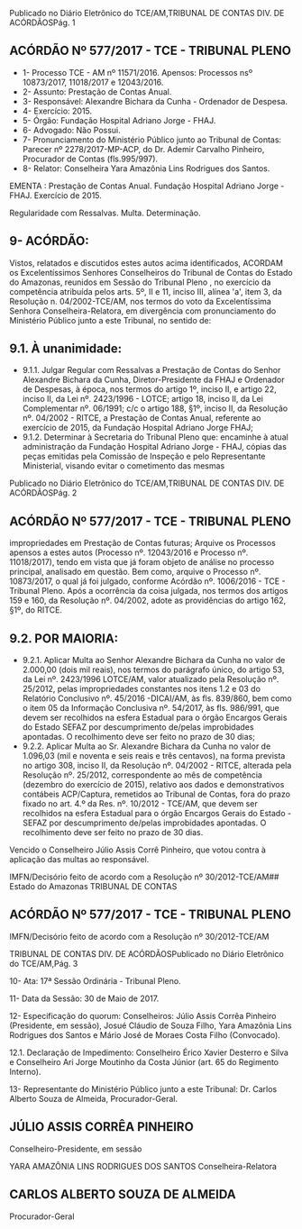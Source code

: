 Publicado  no  Diário Eletrônico do TCE/AM,TRIBUNAL DE CONTAS DIV. DE  ACÓRDÃOSPág. 1

## ACÓRDÃO Nº 577/2017 - TCE - TRIBUNAL PLENO

- 1- Processo TCE - AM nº 11571/2016. Apensos: Processos nsº  10873/2017, 11018/2017 e 12043/2016.
- 2- Assunto: Prestação de Contas Anual.
- 3- Responsável: Alexandre Bichara da Cunha - Ordenador de Despesa.
- 4- Exercício: 2015.
- 5- Órgão: Fundação Hospital Adriano Jorge - FHAJ.
- 6- Advogado: Não Possui.
- 7- Pronunciamento  do Ministério  Público  junto  ao Tribunal  de Contas: Parecer  nº 2278/2017-MP-ACP, do Dr. Ademir Carvalho Pinheiro, Procurador de Contas (fls.995/997).
- 8- Relator: Conselheira Yara Amazônia Lins Rodrigues dos Santos.

EMENTA :  Prestação  de  Contas  Anual.  Fundação Hospital Adriano Jorge - FHAJ. Exercício de 2015.

Regularidade com Ressalvas. Multa. Determinação.

## 9- ACÓRDÃO:

Vistos, relatados e discutidos estes autos acima identificados, ACORDAM os Excelentíssimos Senhores Conselheiros do Tribunal de Contas do Estado do Amazonas, reunidos em Sessão do Tribunal Pleno , no exercício da competência atribuída pelos arts. 5º,  II e 11, inciso III, alínea 'a', item 3, da Resolução n. 04/2002-TCE/AM, nos termos do voto da Excelentíssima Senhora Conselheira-Relatora, em divergência com pronunciamento do Ministério Público junto a este Tribunal, no sentido de:

## 9.1. À unanimidade:

- 9.1.1.  Julgar  Regular  com  Ressalvas a Prestação  de  Contas do Senhor Alexandre Bichara da Cunha, Diretor-Presidente da FHAJ e Ordenador de Despesas, à época, nos termos do artigo 1º, inciso II, e artigo 22, inciso II, da Lei nº. 2423/1996 -  LOTCE;  artigo  18,  inciso  II,  da  Lei  Complementar  nº. 06/1991;  c/c  o  artigo  188,  §1º,  inciso  II,  da  Resolução  nº. 04/2002 - RITCE, a Prestação de Contas Anual, referente ao exercício  de  2015,  da  Fundação  Hospital  Adriano  Jorge  FHAJ;
- 9.1.2.  Determinar à Secretaria do Tribunal Pleno que: encaminhe  à  atual  administração  da Fundação  Hospital Adriano  Jorge  -  FHAJ,  cópias  das  peças  emitidas  pela Comissão de Inspeção e pelo Representante Ministerial, visando evitar o cometimento das mesmas

Publicado  no  Diário Eletrônico do TCE/AM,TRIBUNAL DE CONTAS DIV. DE  ACÓRDÃOSPág. 2

## ACÓRDÃO Nº 577/2017 - TCE - TRIBUNAL PLENO

impropriedades  em  Prestação  de  Contas  futuras;  Arquive os Processos apensos a estes autos (Processo nº. 12043/2016 e Processo nº. 11018/2017), tendo em vista que já  foram objeto de análise no processo principal, analisado em questão. Bem como, arquive o Processo nº. 10873/2017, o qual já foi julgado, conforme Acórdão nº. 1006/2016 - TCE -  Tribunal  Pleno. Após  a  ocorrência  da  coisa  julgada,  nos termos  dos  artigos  159  e  160,  da  Resolução  nº.  04/2002, adote as providências do artigo 162, §1º, do RITCE.

## 9.2. POR MAIORIA:

- 9.2.1.  Aplicar Multa ao Senhor Alexandre Bichara da Cunha no valor de 2.000,00 (dois mil reais), nos termos do parágrafo  único,  do  artigo  53, da  Lei nº. 2423/1996  LOTCE/AM,  valor  atualizado  pela  Resolução  nº.  25/2012, pelas  impropriedades  constantes  nos  itens  1.2  e  03  do Relatório Conclusivo nº. 45/2016 -DICAI/AM, às fls. 839/860, bem como o item 05 da Informação Conclusiva nº. 54/2017, às  fls. 986/991, que  devem  ser  recolhidos  na esfera Estadual para o órgão Encargos Gerais do Estado  SEFAZ por descumprimento de/pelas improbidades apontadas.  O  recolhimento  deve  ser  feito  no  prazo  de  30 dias;
- 9.2.2.  Aplicar  Multa ao Sr.  Alexandre Bichara  da  Cunha no valor de 1.096,03 (mil e noventa  e  seis reais e três centavos), na  forma  prevista  no  artigo  308,  inciso  II,  da Resolução nº. 04/2002 - RITCE, alterada pela Resolução nº. 25/2012, correspondente ao mês de competência (dezembro  do  exercício  de  2015),  relativo  aos  dados  e demonstrativos contábeis ACP/Captura, remetidos ao Tribunal de Contas, fora do prazo fixado no art. 4.º da Res. nº. 10/2012 - TCE/AM, que devem ser recolhidos na esfera Estadual para o órgão Encargos Gerais do Estado - SEFAZ por  descumprimento  de/pelas  improbidades  apontadas.  O recolhimento deve ser feito no prazo de 30 dias.

Vencido  o  Conselheiro  Júlio Assis Corrê Pinheiro, que  votou  contra  à aplicação das multas ao responsável.

IMFN/Decisório feito de acordo com a Resolução nº 30/2012-TCE/AM## Estado do Amazonas TRIBUNAL DE CONTAS

## ACÓRDÃO Nº 577/2017 - TCE - TRIBUNAL PLENO

IMFN/Decisório feito de acordo com a Resolução nº 30/2012-TCE/AM

TRIBUNAL DE CONTAS DIV. DE  ACÓRDÃOSPublicado  no  Diário Eletrônico do TCE/AM,Pág. 3

10- Ata: 17ª Sessão Ordinária - Tribunal Pleno.

11- Data da Sessão: 30 de Maio de 2017.

12- Especificação do quorum: Conselheiros: Júlio Assis Corrêa Pinheiro (Presidente, em sessão), Josué Cláudio de Souza Filho, Yara Amazônia Lins Rodrigues dos Santos e Mário José de Moraes Costa Filho (Convocado).

12.1. Declaração  de  Impedimento: Conselheiro Érico Xavier Desterro e Silva e Conselheiro Ari Jorge Moutinho da Costa Júnior (art. 65 do Regimento Interno).

13-  Representante  do  Ministério  Público  junto  a  este Tribunal: Dr. Carlos  Alberto Souza de Almeida, Procurador-Geral.

## JÚLIO ASSIS CORRÊA PINHEIRO

Conselheiro-Presidente, em sessão

YARA AMAZÔNIA LINS RODRIGUES DOS SANTOS Conselheira-Relatora

## CARLOS ALBERTO SOUZA DE ALMEIDA

Procurador-Geral